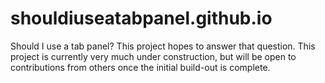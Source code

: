 # shouldiuseatabpanel.github.io
Should I use a tab panel? This project hopes to answer that question.
This project is currently very much under construction, but will be open to contributions from others once the initial build-out is complete.